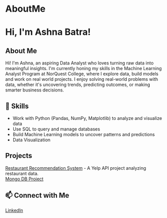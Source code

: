 # AboutMe
# Hi, I'm Ashna Batra!   

## About Me  
Hi! I'm Ashna, an aspiring Data Analyst who loves turning raw data into meaningful insights. I'm currently honing my skills in the Machine Learning Analyst Program at NorQuest College, where I explore data, build models and work on real world projects.
I enjoy solving real-world problems with data, whether it's uncovering trends, predicting outcomes, or making smarter business decisions. 

## 🔧 Skills  
- Work with Python (Pandas, NumPy, Matplotlib) to analyze and visualize data
- Use SQL to query and manage databases
- Build Machine Learning models to uncover patterns and predictions
- Data Visualization  

## Projects  
[Restaurant Recommendation System](https://github.com/Ashna-20/AboutMe/blob/main/Restaurant_Locator_System.ipynb) - A Yelp API project analyzing restaurant data.  
[Mongo DB Project](https://github.com/Ashna-20/AboutMe/blob/main/MongoDB_Project.ipynb) 

## 📫 Connect with Me   
[LinkedIn](https://www.linkedin.com/in/ashna-batra-ab96212a5/)  
